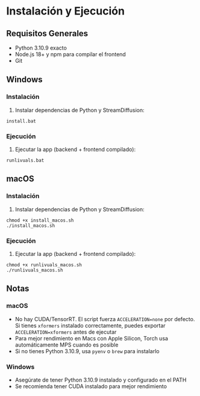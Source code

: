 # Instalación y Ejecución

## Requisitos Generales

- Python 3.10.9 exacto
- Node.js 18+ y npm para compilar el frontend
- Git

## Windows

### Instalación

1) Instalar dependencias de Python y StreamDiffusion:

```
install.bat
```

### Ejecución

1) Ejecutar la app (backend + frontend compilado):

```
runlivuals.bat
```

## macOS

### Instalación

1) Instalar dependencias de Python y StreamDiffusion:

```
chmod +x install_macos.sh
./install_macos.sh
```

### Ejecución

1) Ejecutar la app (backend + frontend compilado):

```
chmod +x runlivuals_macos.sh
./runlivuals_macos.sh
```

## Notas

### macOS
- No hay CUDA/TensorRT. El script fuerza `ACCELERATION=none` por defecto. Si tienes `xformers` instalado correctamente, puedes exportar `ACCELERATION=xformers` antes de ejecutar
- Para mejor rendimiento en Macs con Apple Silicon, Torch usa automáticamente MPS cuando es posible
- Si no tienes Python 3.10.9, usa `pyenv` o `brew` para instalarlo

### Windows
- Asegúrate de tener Python 3.10.9 instalado y configurado en el PATH
- Se recomienda tener CUDA instalado para mejor rendimiento
